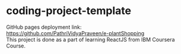# coding-project-template  
GitHub pages deployment link:  
https://github.com/PathriVidyaPraveen/e-plantShopping  
This project is done as a part of learning ReactJS from IBM Coursera Course.
